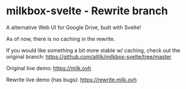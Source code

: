 # milkbox-svelte - Rewrite branch
A alternative Web UI for Google Drive, built with Svelte!

As of now, there is no caching in the rewrite.

If you would like something a bit more stable w/ caching, check out the original branch:
https://github.com/allilk/milkbox-svelte/tree/master

Original live demo:
https://milk.ovh

Rewrite live demo (has bugs):
https://rewrite.milk.ovh
